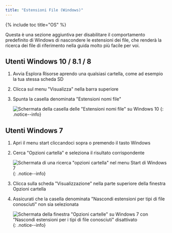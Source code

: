 ```yaml
---
title: "Estensioni File (Windows)"
---
```


{% include toc title="OS" %}

Questa è una sezione aggiuntiva per disabilitare il comportamento predefinito di Windows di nascondere le estensioni dei file, che renderà la ricerca dei file di riferimento nella guida molto più facile per voi.

## Utenti Windows 10 / 8.1 / 8
1. Avvia Esplora Risorse aprendo una qualsiasi cartella, come ad esempio la tua stessa scheda SD
1. Clicca sul menu "Visualizza" nella barra superiore
1. Spunta la casella denominata "Estensioni nomi file"

    ![Schermata della casella delle "Estensioni nomi file" su Windows 10](/assets/images/windows-10-file-extensions.png)
    {: .notice--info}

## Utenti Windows 7
1. Apri il menu start cliccandoci sopra o premendo il tasto Windows
1. Cerca "Opzioni cartella" e seleziona il risultato corrispondente

    ![Schermata di una ricerca "opzioni cartella" nel menu Start di Windows 7](/assets/images/windows-7-folder-options-start-menu.png)
    {: .notice--info}

1. Clicca sulla scheda "Visualizzazione" nella parte superiore della finestra Opzioni cartella
1. Assicurati che la casella denominata "Nascondi estensioni per tipi di file conosciuti" non sia selezionata

    ![Schermata della finestra "Opzioni cartelle" su Windows 7 con "Nascondi estensioni per i tipi di file conosciuti" disattivato](/assets/images/windows-7-folder-options.png)
    {: .notice--info}
